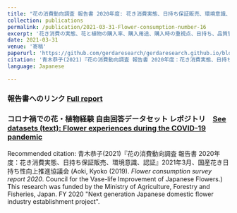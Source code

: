 ```yaml
---
title: "花の消費動向調査 報告書 2020年度: 花き消費実態、日持ち保証販売、環境意識、認証 農林水産省実証事業(Flower Consumption Survey Report 2020 : Trends in flower and plant consumption, purchase rate, purpose, vase-life  quality, environmental awareness, needs for cultivation information, preference for domestic and imported products, recognition rate of certifications, purchase rate of certified products)"
collection: publications
permalink: /publication/2021-03-31-Flower-consumption-number-16
excerpt: '花き消費の実態、花と植物の購入率、購入用途、購入時の重視点、日持ち、品質管理の状況、環境意識、栽培情報のニーズ、国産・輸入品への選好、認証の認知率、認証品の購入率など。農林水産省実証事業次世代国産花き産業確立推進事業の一環として実施。'
date: 2021-03-31
venue: '寄稿'
paperurl: 'https://github.com/gerdaresearch/gerdaresearch.github.io/blob/master/files/Aoki_2021_花の消費動向調査2020_Flower_consumer_survey_Japan.pdf'
citation: '青木恭子(2021)『花の消費動向調査 報告書 2020年度：花き消費実態、日持ち保証販売、環境意識、認証』2021年3月、国産花き日持ち性向上推進協議会  (Aoki, Kyoko (2019). <i>Flower consumption survey report 2020</i>. Council for the Vase-life Improvement of Japanese Flowers.)'
language: Japanese  

---
```


### 報告書へのリンク [Full report](https://github.com/gerdaresearch/Flower-consumer-survey-Japan/blob/main/Aoki_2021_%E8%8A%B1%E3%81%AE%E6%B6%88%E8%B2%BB%E5%8B%95%E5%90%91%E8%AA%BF%E6%9F%BB2020_Flower_consumer_survey_Japan.pdf)  
### コロナ禍での花・植物経験 自由回答データセット レポジトリ　[See datasets (text): Flower experiences during the COVID-19 pandemic](https://github.com/gerdaresearch/Flower-consumer-survey-Japan/blob/main/Flower_experiences_COVID19_textdata2020.xlsx)  
  
Recommended citation: 青木恭子(2021)『花の消費動向調査 報告書 2020年度：花き消費実態、日持ち保証販売、環境意識、認証』2021年3月、国産花き日持ち性向上推進協議会  (Aoki, Kyoko (2019). <i>Flower consumption survey report 2020</i>. Council for the Vase-life Improvement of Japanese Flowers.)  
This research was funded by the Ministry of Agriculture, Forestry and Fisheries, Japan. FY 2020 "Next generation Japanese domestic flower industry establishment project".  

